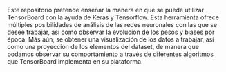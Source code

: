 Este repositorio pretende enseñar la manera en que se puede utilizar TensorBoard con la ayuda de Keras y Tensorflow. Esta herramienta ofrece múltiples posibilidades de análisis de las redes neuronales con las que se desee trabajar, así como observar la evolución de los pesos y biases por época. Más aún, se obtener una visualización de los datos a trabajar, así como una proyección de los elementos del dataset, de manera que podamos observar su comportamiento a través de diferentes algoritmos que TensorBoard implementa en su plataforma.